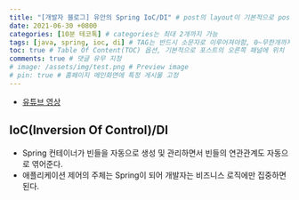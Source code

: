 ```yaml
---
title: "[개발자 블로그] 유안의 Spring IoC/DI" # post의 layout이 기본적으로 post로 설정되어있어서 Front Matter에 따로 layout변수를 만들어 주지 않아도 됨
date: 2021-06-30 +0800
categories: [10분 테코톡] # categories는 최대 2개까지 가능
tags: [java, spring, ioc, di] # TAG는 반드시 소문자로 이루어져야함, 0~무한개까지 지정 가능
toc: true # Table Of Content(TOC) 옵션, 기본적으로 포스트의 오른쪽 패널에 위치
comments: true # 댓글 유무 지정
# image: /assets/img/test.png # Preview image
# pin: true # 홈페이지 메인화면에 특정 게시물 고정
---
```


- [유튜브 영상](https://www.youtube.com/watch?v=_OI9mKuFb7c&list=PLgXGHBqgT2TvpJ_p9L_yZKPifgdBOzdVH&index=24)

## IoC(Inversion Of Control)/DI
- Spring 컨테이너가 빈들을 자동으로 생성 및 관리하면서 빈들의 연관관계도 자동으로 엮어준다.
- 애플리케이션 제어의 주체는 Spring이 되어 개발자는 비즈니스 로직에만 집중하면 된다.